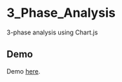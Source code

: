 # 3_Phase_Analysis
3-phase analysis using Chart.js
## Demo
Demo [here](https://zulns.github.io/3_Phase_Analysis/).
